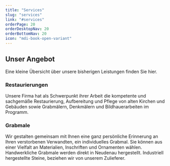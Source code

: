 ```yaml
---
title: "Services"
slug: "services"
link: "#services"
orderPage: 20
orderDesktopNav: 20
orderBottomNav: 20
icon: "mdi-book-open-variant"
---
```


<div class="container pt-md-8">

## Unser Angebot

Eine kleine Übersicht über unsere bisherigen Leistungen finden Sie hier.

<Service :image="{src: 'restaurierungen.webp'}" :buttons="[{title: 'Galerie', color: 'primary'}, {title: 'Details', text: true}]" :divider="true">

### Restaurierungen

Unsere Firma hat als Schwerpunkt ihrer Arbeit die kompetente und sachgemäße Restaurierung, Aufbereitung und Pflege von alten Kirchen und Gebäuden sowie Grabmälern, Denkmälern und Bildhauerarbeiten im Programm.

</Service>

<Service :image="{src: 'grabmale.webp'}" :buttons="[{title: 'Galerie', color: 'primary'}]" :divider="true">

### Grabmale

Wir gestalten gemeinsam mit Ihnen eine ganz persönliche Erinnerung an Ihren verstorbenen Verwandten, ein individuelles Grabmal. Sie können aus einer Vielfalt an Materialien, Inschriften und Ornamenten wählen. Handwerkliche Grabmale werden direkt in Neudenau hergestellt. Industriell hergestellte Steine, beziehen wir von unserem Zulieferer.

</Service>

</div>
